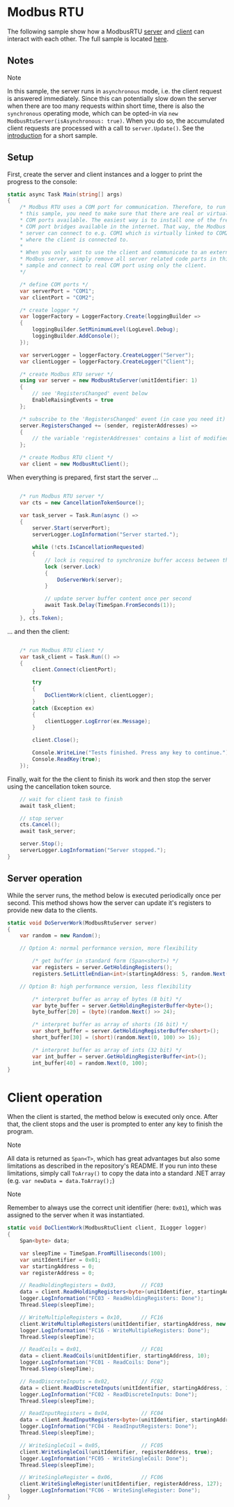 # Modbus RTU

The following sample show how a ModbusRTU [server](xref:FluentModbus.ModbusRtuServer) and [client](xref:FluentModbus.ModbusRtuClient) can interact with each other. The full sample is located [here](https://github.com/Apollo3zehn/FluentModbus/blob/master/sample/SampleServerClientRtu/Program.cs).

## Notes

> [!NOTE]
> In this sample, the server runs in ```asynchronous``` mode, i.e. the client request is answered immediately. Since this can potentially slow down the server when there are too many requests within short time, there is also the ```synchronous``` operating mode, which can be opted-in via ```new ModbusRtuServer(isAsynchronous: true)```. When you do so, the accumulated client requests are processed with a call to ```server.Update()```. See the [introduction](../index.md) for a short sample.

## Setup

First, create the server and client instances and a logger to print the progress to the console:

```cs
static async Task Main(string[] args)
{
    /* Modbus RTU uses a COM port for communication. Therefore, to run
    * this sample, you need to make sure that there are real or virtual 
    * COM ports available. The easiest way is to install one of the free
    * COM port bridges available in the internet. That way, the Modbus 
    * server can connect to e.g. COM1 which is virtually linked to COM2,
    * where the client is connected to.
    * 
    * When you only want to use the client and communicate to an external
    * Modbus server, simply remove all server related code parts in this 
    * sample and connect to real COM port using only the client.
    */

    /* define COM ports */
    var serverPort = "COM1";
    var clientPort = "COM2";

    /* create logger */
    var loggerFactory = LoggerFactory.Create(loggingBuilder =>
    {
        loggingBuilder.SetMinimumLevel(LogLevel.Debug);
        loggingBuilder.AddConsole();
    });

    var serverLogger = loggerFactory.CreateLogger("Server");
    var clientLogger = loggerFactory.CreateLogger("Client");

    /* create Modbus RTU server */
    using var server = new ModbusRtuServer(unitIdentifier: 1)
    {
        // see 'RegistersChanged' event below
        EnableRaisingEvents = true
    };

    /* subscribe to the 'RegistersChanged' event (in case you need it) */
    server.RegistersChanged += (sender, registerAddresses) =>
    {
        // the variable 'registerAddresses' contains a list of modified register addresses
    };

    /* create Modbus RTU client */
    var client = new ModbusRtuClient();
```

When everything is prepared, first start the server ...

```cs

    /* run Modbus RTU server */
    var cts = new CancellationTokenSource();

    var task_server = Task.Run(async () =>
    {
        server.Start(serverPort);
        serverLogger.LogInformation("Server started.");

        while (!cts.IsCancellationRequested)
        {
            // lock is required to synchronize buffer access between this application and the Modbus client
            lock (server.Lock)
            {
                DoServerWork(server);
            }

            // update server buffer content once per second
            await Task.Delay(TimeSpan.FromSeconds(1));
        }
    }, cts.Token);

```

... and then the client:

```cs

    /* run Modbus RTU client */
    var task_client = Task.Run(() =>
    {
        client.Connect(clientPort);

        try
        {
            DoClientWork(client, clientLogger);
        }
        catch (Exception ex)
        {
            clientLogger.LogError(ex.Message);
        }

        client.Close();

        Console.WriteLine("Tests finished. Press any key to continue.");
        Console.ReadKey(true);
    });

```

Finally, wait for the the client to finish its work and then stop the server using the cancellation token source.

```cs
    // wait for client task to finish
    await task_client;

    // stop server
    cts.Cancel();
    await task_server;

    server.Stop();
    serverLogger.LogInformation("Server stopped.");
}

```

## Server operation

While the server runs, the method below is executed periodically once per second. This method shows how the server can update it's registers to provide new data to the clients. 

```cs
static void DoServerWork(ModbusRtuServer server)
{
    var random = new Random();

    // Option A: normal performance version, more flexibility

        /* get buffer in standard form (Span<short>) */
        var registers = server.GetHoldingRegisters();
        registers.SetLittleEndian<int>(startingAddress: 5, random.Next());

    // Option B: high performance version, less flexibility

        /* interpret buffer as array of bytes (8 bit) */
        var byte_buffer = server.GetHoldingRegisterBuffer<byte>();
        byte_buffer[20] = (byte)(random.Next() >> 24);

        /* interpret buffer as array of shorts (16 bit) */
        var short_buffer = server.GetHoldingRegisterBuffer<short>();
        short_buffer[30] = (short)(random.Next(0, 100) >> 16);

        /* interpret buffer as array of ints (32 bit) */
        var int_buffer = server.GetHoldingRegisterBuffer<int>();
        int_buffer[40] = random.Next(0, 100);
}

```

# Client operation

When the client is started, the method below is executed only once. After that, the client stops and the user is prompted to enter any key to finish the program.

> [!NOTE]
> All data is returned as ```Span<T>```, which has great advantages but also some limitations as described in the repository's README. If you run into these limitations, simply call ```ToArray()``` to copy the data into a standard .NET array (e.g. ```var newData = data.ToArray();```)

> [!NOTE]
> Remember to always use the correct unit identifier (here: ```0x01```), which was assigned to the server when it was instantiated.

```cs
static void DoClientWork(ModbusRtuClient client, ILogger logger)
{
    Span<byte> data;

    var sleepTime = TimeSpan.FromMilliseconds(100);
    var unitIdentifier = 0x01;
    var startingAddress = 0;
    var registerAddress = 0;

    // ReadHoldingRegisters = 0x03,        // FC03
    data = client.ReadHoldingRegisters<byte>(unitIdentifier, startingAddress, 10);
    logger.LogInformation("FC03 - ReadHoldingRegisters: Done");
    Thread.Sleep(sleepTime);

    // WriteMultipleRegisters = 0x10,      // FC16
    client.WriteMultipleRegisters(unitIdentifier, startingAddress, new byte[] { 10, 00, 20, 00, 30, 00, 255, 00, 255, 01 });
    logger.LogInformation("FC16 - WriteMultipleRegisters: Done");
    Thread.Sleep(sleepTime);

    // ReadCoils = 0x01,                   // FC01
    data = client.ReadCoils(unitIdentifier, startingAddress, 10);
    logger.LogInformation("FC01 - ReadCoils: Done");
    Thread.Sleep(sleepTime);

    // ReadDiscreteInputs = 0x02,          // FC02
    data = client.ReadDiscreteInputs(unitIdentifier, startingAddress, 10);
    logger.LogInformation("FC02 - ReadDiscreteInputs: Done");
    Thread.Sleep(sleepTime);

    // ReadInputRegisters = 0x04,          // FC04
    data = client.ReadInputRegisters<byte>(unitIdentifier, startingAddress, 10);
    logger.LogInformation("FC04 - ReadInputRegisters: Done");
    Thread.Sleep(sleepTime);

    // WriteSingleCoil = 0x05,             // FC05
    client.WriteSingleCoil(unitIdentifier, registerAddress, true);
    logger.LogInformation("FC05 - WriteSingleCoil: Done");
    Thread.Sleep(sleepTime);

    // WriteSingleRegister = 0x06,         // FC06
    client.WriteSingleRegister(unitIdentifier, registerAddress, 127);
    logger.LogInformation("FC06 - WriteSingleRegister: Done");
}
```
